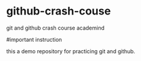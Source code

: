 # github-crash-couse
git and github crash course academind

#important instruction

this a demo  repository for practicing  git and github.
